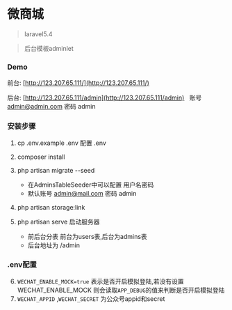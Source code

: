 # 微商城

> laravel5.4

> 后台模板adminlet

### Demo

前台: [http://123.207.65.111/](http://123.207.65.111/)

后台: [http://123.207.65.111/admin](http://123.207.65.111/admin)   账号 admin@admin.com 密码 admin

### 安装步骤
1. cp .env.example .env 配置 .env
2. composer install
3. php artisan migrate --seed 
    - 在AdminsTableSeeder中可以配置 用户名密码
    - 默认账号 admin@mail.com 密码 admin
4. php artisan storage:link

5. php artisan serve 启动服务器
    - 前后台分表 前台为users表,后台为admins表
    - 后台地址为 /admin

### .env配置

6.  `WECHAT_ENABLE_MOCK=true` 表示是否开启模拟登陆,若没有设置WECHAT_ENABLE_MOCK 则会读取`APP_DEBUG`的值来判断是否开启模拟登陆
7. `WECHAT_APPID` ,`WECHAT_SECRET` 为公众号appid和secret



